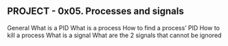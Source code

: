 ## PROJECT - 0x05. Processes and signals

General
What is a PID
What is a process
How to find a process’ PID
How to kill a process
What is a signal
What are the 2 signals that cannot be ignored
